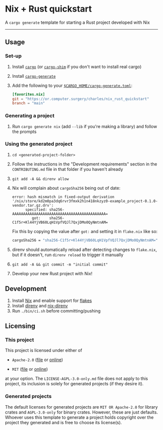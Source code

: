 # Nix + Rust quickstart

A `cargo generate` template for starting a Rust project developed with Nix

---

## Usage

### Set-up

1. Install [`cargo`][cargo] (or [`cargo-shim`][cargo-shim] if you don't want to
   install real cargo)

2. Install [`cargo-generate`][cargo-generate]

3. Add the following to your [`$CARGO_HOME/cargo-generate.toml`][cargo-home]:

    ```toml
    [favorites.nix]
    git = "https://or.computer.surgery/charles/nix_rust_quickstart"
    branch = "main"
    ```

[cargo-home]: https://doc.rust-lang.org/cargo/guide/cargo-home.html

[cargo-generate]: https://cargo-generate.github.io/cargo-generate/installation.html

[cargo]: https://doc.rust-lang.org/cargo/getting-started/installation.html

[cargo-shim]: https://or.computer.surgery/charles/cargo-shim

### Generating a project

1. Run `cargo generate nix` (add `--lib` if you're making a library) and follow
   the prompts

### Using the generated project

1. `cd <generated-project-folder>`

2. Follow the instructions in the "Development requirements" section in the
   `CONTRIBUTING.md` file in that folder if you haven't already

3. `git add -A && direnv allow`

4. Nix will complain about `cargoSha256` being out of date:

   ```text
   error: hash mismatch in fixed-output derivation '/nix/store/kd2m0pa3dq6rvr3fmxk2h1n418nkzyz0-example_project-0.1.0-vendor.tar.gz.drv':
         specified: sha256-AAAAAAAAAAAAAAAAAAAAAAAAAAAAAAAAAAAAAAAAAAA=
            got:    sha256-C1f5r+Kl44YjVB60LqH1VpfVQJl7QxjDMo0QyNmtnAM=
   ```

   Fix this by copying the value after `got:` and setting it in `flake.nix` like
   so:

   ```nix
   cargoSha256 = "sha256-C1f5r+Kl44YjVB60LqH1VpfVQJl7QxjDMo0QyNmtnAM=";
   ```

5. direnv should automatically reload after detecting changes to `flake.nix`,
   but if it doesn't, run `direnv reload` to trigger it manually

6. `git add -A && git commit -m "initial commit"`

7. Develop your new Rust project with Nix!

## Development

1. Install [Nix][nix] and enable support for [flakes][flakes]
2. Install [direnv][direnv] and [nix-direnv][nix-direnv]
3. Run `./bin/ci.sh` before committing/pushing

[nix]: https://nixos.org/download.html
[flakes]: https://nixos.wiki/wiki/Flakes#Installing_flakes
[direnv]: https://direnv.net/docs/installation.html
[nix-direnv]: https://github.com/nix-community/nix-direnv#installation

## Licensing

### This project

This project is licensed under either of

* `Apache-2.0` ([file](LICENSE-Apache-2.0.md) or
  [online](https://opensource.org/licenses/Apache-2.0))

* `MIT` ([file](LICENSE-MIT.md) or
  [online](https://opensource.org/licenses/MIT))

at your option. The `LICENSE-AGPL-3.0-only.md` file does not apply to this
project, its inclusion is solely for generated projects (if they desire it).

### Generated projects

The default licenses for generated projects are `MIT OR Apache-2.0` for library
crates and `AGPL-3.0-only` for binary crates. However, these are just defaults.
Whoever uses this template to generate a project holds copyright over the
project they generated and is free to choose its license(s).
